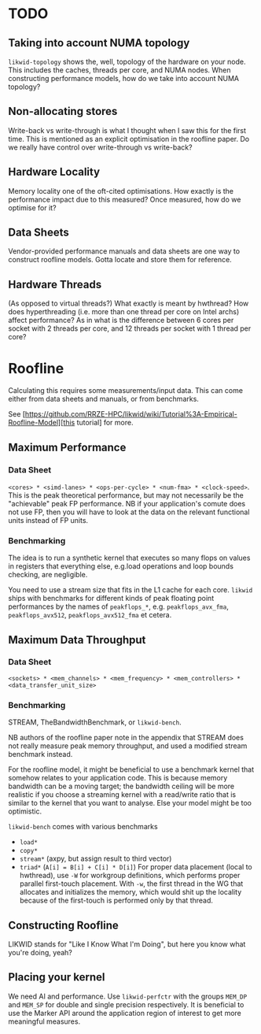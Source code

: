 # TODO
## Taking into account NUMA topology
`likwid-topology` shows the, well, topology of the hardware on your
node. This includes the caches, threads per core, and NUMA nodes.
When constructing performance models, how do we take into account NUMA
topology?

## Non-allocating stores
Write-back vs write-through is what I thought when I saw this for the
first time. This is mentioned as an explicit optimisation in the
roofline paper. Do we really have  control over write-through vs
write-back?

## Hardware Locality
Memory locality one of the oft-cited optimisations. How exactly
is the performance impact due to this measured? Once measured,
how do we optimise for it?

## Data Sheets
Vendor-provided performance manuals and data sheets are one way to
construct roofline models. Gotta locate and store them for reference.

## Hardware Threads
(As opposed to virtual threads?) What exactly is meant by hwthread?
How does hyperthreading (i.e. more than one thread per core on Intel
archs)
affect performance? As in what is the difference between 6 cores per socket with
2 threads per core, and 12 threads per socket with 1 thread per core?

# Roofline
Calculating this requires some measurements/input data. This can come
either from data sheets and manuals, or from benchmarks.

See [https://github.com/RRZE-HPC/likwid/wiki/Tutorial%3A-Empirical-Roofline-Model][this tutorial] for more.
## Maximum Performance
### Data Sheet
`<cores> * <simd-lanes> * <ops-per-cycle> * <num-fma> * <clock-speed>`.
This is the peak theoretical performance, but may not necessarily be
the "achievable" peak FP performance. NB if your application's comute
does not use FP, then you will have to look at the data on the relevant
functional units instead of FP units.

### Benchmarking
The idea is to run a synthetic kernel that executes so many flops
on values in registers that everything else, e.g.load operations and
loop bounds checking, are negligible.

You need to use a stream size that fits in the L1 cache for each
core. `likwid` ships with benchmarks for different kinds of peak
floating point performances by the names of `peakflops_*`, e.g.
`peakflops_avx_fma`, `peakflops_avx512`, `peakflops_avx512_fma` et cetera.


## Maximum Data Throughput
### Data Sheet
`<sockets> * <mem_channels> * <mem_frequency> * <mem_controllers> * <data_transfer_unit_size>`

### Benchmarking
STREAM, TheBandwidthBenchmark, or `likwid-bench`.

NB authors of the roofline paper note in the appendix that STREAM
does not really measure peak memory throughput, and used a modified
stream benchmark instead.

For the roofline model, it might be beneficial to use a benchmark
kernel that somehow relates to your application code. This is because
memory bandwidth can be a moving target; the bandwidth ceiling will
be more realistic if you choose a streaming kernel with a read/write
ratio that is similar to the kernel that you want to analyse. Else
your model might be too optimistic.

`likwid-bench` comes with various benchmarks
- `load*`
- `copy*`
- `stream*` (axpy, but assign result to third vector)
- `triad*` (`A[i] = B[i] + C[i] * D[i]`)
For proper data placement (local to hwthread), use `-W` for workgroup
definitions, which performs proper parallel first-touch placement.
With `-w`, the first thread in the WG that allocates and initializes
the memory, which would shit up the locality because of the first-touch
is performed only by that thread.

## Constructing Roofline
LIKWID stands for "Like I Know What I'm Doing", but here you know
what you're doing, yeah?

## Placing your kernel
We need AI and performance. Use `likwid-perfctr` with the groups
`MEM_DP` and `MEM_SP` for double and single precision respectively.
It is beneficial to use the Marker API around the application
region of interest to get more meaningful measures.
